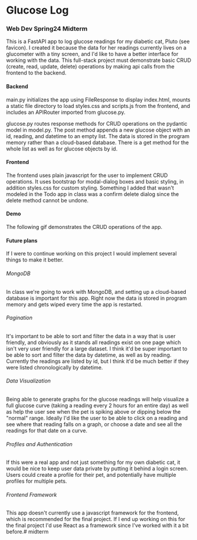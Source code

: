 # Glucose Log
### Web Dev Spring24 Midterm
This is a FastAPI app to log glucose readings for my diabetic cat, Pluto (see favicon). I created it because the data for her readings currently lives on a glucometer with a tiny screen, and I'd like to have a better interface for working with the data. This full-stack project must demonstrate basic CRUD (create, read, update, delete) operations by making api calls from the frontend to the backend.

#### Backend
main.py initializes the app using FileResponse to display index.html, mounts a static file directory to load styles.css and scripts.js from the frontend, and includes an APIRouter imported from glucose.py. 

glucose.py routes response methods for CRUD operations on the pydantic model in model.py. The post method appends a new glucose object with an id, reading, and datetime to an empty list. The data is stored in the program memory rather than a cloud-based database. There is a get method for the whole list as well as for glucose objects by id. 

#### Frontend
The frontend uses plain javascript for the user to implement CRUD operations. It uses bootstrap for modal-dialog boxes and basic styling, in addition styles.css for custom styling. Something I added that wasn't modeled in the Todo app in class was a confirm delete dialog since the delete method cannot be undone.

#### Demo
The following gif demonstrates the CRUD operations of the app.
<img scr = "demo.gif">

#### Future plans
If I were to continue working on this project I would implement several things to make it better.

###### MongoDB
In class we're going to work with MongoDB, and setting up a cloud-based database is important for this app. Right now the data is stored in program memory and gets wiped every time the app is restarted.

###### Pagination
It's important to be able to sort and filter the data in a way that is user friendly, and obviously as it stands all readings exist on one page which isn't very user friendly for a large dataset. I think it'd be super important to be able to sort and filter the data by datetime, as well as by reading. Currently the readings are listed by id, but I think it'd be much better if they were listed chronologically by datetime.

###### Data Visualization
Being able to generate graphs for the glucose readings will help visualize a full glucose curve (taking a reading every 2 hours for an entire day) as well as help the user see when the pet is spiking above or dipping below the "normal" range. Ideally I'd like the user to be able to click on a reading and see where that reading falls on a graph, or choose a date and see all the readings for that date on a curve.

###### Profiles and Authentication
If this were a real app and not just something for my own diabetic cat, it would be nice to keep user data private by putting it behind a login screen. Users could create a profile for their pet, and potentially have multiple profiles for multiple pets. 

###### Frontend Framework
This app doesn't currently use a javascript framework for the frontend, which is recommended for the final project. If I end up working on this for the final project I'd use React as a framework since I've worked with it a bit before.# midterm
